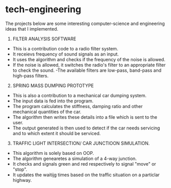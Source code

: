 # tech-engineering
  The projects below are some interesting computer-science and engineering ideas that I implemented.
  
1. FILTER ANALYSIS SOFTWARE
- This is a contribution code to a radio filter system.
- It receievs frequency of sound signals as an input.
- It uses the algorithm and checks if the frequency of the noise is allowed.
- If the noise is allowed, it switches the radio's filter to an appropriate filter to check the sound.
-The available filters are low-pass, band-pass and high-pass filters.


2.  SPRING MASS DUMPING PROTOTYPE
- This is also a contribution to a mechanical car dumping system.
- The input data is fed into the program.
- The program calculates the stiffness, damping ratio and other mechanical quantities of the car.
- The algorithm then writes these details into a file which is sent to the user.
- The output generated is then used to detect if the car needs servicing and to which extent it should be serviced.

3.  TRAFFIC LIGHT INTERSECTION/ CAR JUNCTIOON SIMULATION.
- This algorithm is solely based on OOP.
- The algorithm genearetes a simulation of a 4-way junction.
- It checks and signals green and red respectively to signal "move" or "stop".
- It updates the waitijg times based on the traffic situation on a particlar highway.

